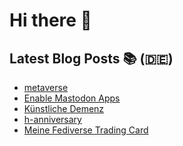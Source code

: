 # Hi there 👋

## Latest Blog Posts 📚 (🇩🇪)
<!-- BLOG-POST-LIST:START -->
- [metaverse](https://notiz.blog/2024/04/04/metaverse/)
- [Enable Mastodon Apps](https://notiz.blog/2024/03/21/enable-mastodon-apps/)
- [Künstliche Demenz](https://notiz.blog/2024/03/12/kuenstliche-demenz/)
- [h-anniversary](https://notiz.blog/2024/02/26/h-anniversary/)
- [Meine Fediverse Trading Card](https://notiz.blog/2024/02/21/meine-fediverse-trading-card/)
<!-- BLOG-POST-LIST:END -->
